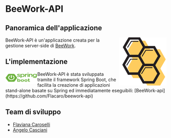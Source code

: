 # BeeWork-API

## Panoramica dell'applicazione

<img align="right" alt="BeeWork_logo" src="./imagesREADME/logo.png" width="150" height="150">

BeeWork-API è un'applicazione creata per la gestione server-side di [BeeWork](https://github.com/SelVer99/BeeWork).

## L'implementazione
<img align="left" alt="BeeWork_logo" src="./imagesREADME/spring-boot-logo.png" width="100" height="40">
BeeWork-API è stata sviluppata tramite il framework Spring Boot, che facilita la creazione di applicazioni stand-alone basate su Spring ed immediatamente eseguibili: [BeeWork-api](https://github.com/Flacaro/beework-api)

## Team di sviluppo

- [Flaviana Caroselli](https://github.com/Flacaro)
- [Angelo Casciani](https://github.com/AngeloC99)
